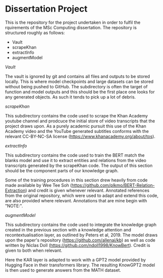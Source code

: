 # Dissertation Project #

This is the repository for the project undertaken in order to fulfil the rquirements of the MSc Computing dissertation. The repository is structured roughly as follows:

 - Vault
 - scrapeKhan
 - extractInfo
 - augmentModel

_Vault_

The vault is ignored by git and contains all files and outputs to be stored locally. This is where model checkpoints and large datasets can be stored without being pushed to GitHub. The subdirectory is often the target of function and model outputs and this should be the first place one looks for any generated objects. As such it tends to pick up a lot of debris.

_scrapeKhan_

This subdirectory contains the code used to scrape the Khan Academy youtube channel and prodcuce the initial store of video transcripts that the project draws upon. As a purely academic pursuit this use of the Khan Academy video and the YouTube generated subtitles conforms with the relevant CC-BY-NC-SA license (https://www.khanacademy.org/about/tos).

_extractInfo_

This subdirectory contains the code used to train the BERT match the blanks model and use it to extract entities and relations from the video transcripts generated by the scrapeKhan code. The output of this section should be the component parts of our knowledge graph.

Some of the training procedures in this section drew heavily from code made available by Wee Tee Soh (https://github.com/plkmo/BERT-Relation-Extraction) and credit is given whenever relevant. Annotated references from the original repository, which were used to adapt and extend this code, are also provided where relevant. Annotations that are mine begin with "NOTE:".


_augmentModel_

This subdirectory contains the code used to integrate the knowledge graph created in the previous section with a knowledge attention and recontextualisation layer, as outlined by Peters et al, 2019. The model draws upon the paper's repository (https://github.com/allenai/kb) as well as code written by Niclas Doll (https://github.com/ndoll1998/KnowBert). Credit is given to both when relevant.

Here the KAR layer is adapted to work with a GPT2 model provided by Hugging Face in their transformers library. The resulting KnowGPT2 model is then used to generate answers from the MATH dataset.
